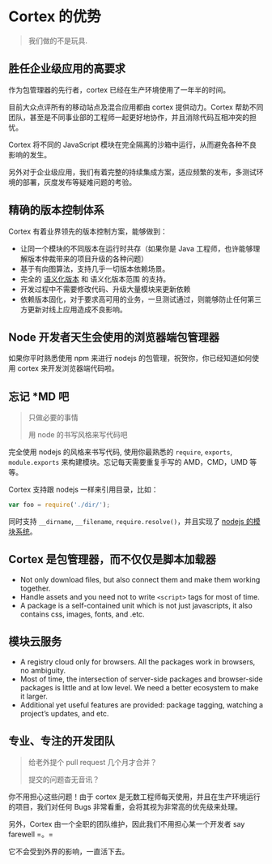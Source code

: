 # Cortex 的优势

> 我们做的不是玩具.

## 胜任企业级应用的高要求

作为包管理器的先行者，cortex 已经在生产环境使用了一年半的时间。

目前大众点评所有的移动站点及混合应用都由 cortex 提供动力。Cortex 帮助不同团队，甚至是不同事业部的工程师一起更好地协作，并且消除代码互相冲突的担忧。

Cortex 将不同的 JavaScript 模块在完全隔离的沙箱中运行，从而避免各种不良影响的发生。

另外对于企业级应用，我们有着完整的持续集成方案，适应频繁的发布，多测试环境的部署，灰度发布等疑难问题的考验。

## 精确的版本控制体系

Cortex 有着业界领先的版本控制方案，能够做到：

- 让同一个模块的不同版本在运行时共存（如果你是 Java 工程师，也许能够理解版本仲裁带来的项目升级的各种问题）
- 基于有向图算法，支持几乎一切版本依赖场景。
- 完全的 [语义化版本](http://semver.org/lang/zh-CN/) 和 语义化版本范围 的支持。
- 开发过程中不需要修改代码、升级大量模块来更新依赖
- 依赖版本固化，对于要求高可用的业务，一旦测试通过，则能够防止任何第三方更新对线上应用造成不良影响。

## Node 开发者天生会使用的浏览器端包管理器

如果你平时熟悉使用 npm 来进行 nodejs 的包管理，祝贺你，你已经知道如何使用 cortex 来开发浏览器端代码啦。

## 忘记 *MD 吧

> 只做必要的事情
>
> 用 node 的书写风格来写代码吧

完全使用 nodejs 的风格来书写代码, 使用你最熟悉的 `require`, `exports`, `module.exports` 来构建模块。忘记每天需要重复手写的 AMD，CMD，UMD 等等。

Cortex 支持跟 nodejs 一样来引用目录，比如：

```js
var foo = require('./dir/');
```

同时支持 `__dirname`, `__filename`, `require.resolve()`，并且实现了 [nodejs 的模块系统](http://nodejs.org/api/modules.html)。

## Cortex 是包管理器，而不仅仅是脚本加载器

- Not only download files, but also connect them and make them working together.
- Handle assets and you need not to write `<script>` tags for most of time.
- A package is a self-contained unit which is not just javascripts, it also contains css, images, fonts, and .etc.

## 模块云服务

* A registry cloud only for browsers. All the packages work in browsers, no ambiguity.
* Most of time, the intersection of server-side packages and browser-side packages is little and at low level. We need a better ecosystem to make it larger.
* Additional yet useful features are provided: package tagging, watching a project’s updates, and etc.

## 专业、专注的开发团队

> 给老外提个 pull request 几个月才合并？
>
> 提交的问题杳无音讯？

你不用担心这些问题！由于 cortex 是无数工程师每天使用，并且在生产环境运行的项目，我们对任何 Bugs 非常看重，会将其视为非常高的优先级来处理。

另外，Cortex 由一个全职的团队维护，因此我们不用担心某一个开发者 say farewell =。=

它不会受到外界的影响，一直活下去。

